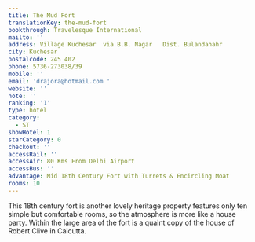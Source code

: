 ```yaml
---
title: The Mud Fort
translationKey: the-mud-fort
bookthrough: Travelesque International
mailto: ''
address: Village Kuchesar  via B.B. Nagar   Dist. Bulandahahr
city: Kuchesar
postalcode: 245 402
phone: 5736-273038/39
mobile: ''
email: 'drajora@hotmail.com '
website: ''
note: ''
ranking: '1'
type: hotel
category:
  - ST
showHotel: 1
starCategory: 0
checkout: ''
accessRail: ''
accessAir: 80 Kms From Delhi Airport
accessBus: ''
advantage: Mid 18th Century Fort with Turrets & Encircling Moat
rooms: 10
---
```

This 18th century fort is another lovely heritage property features only ten simple but comfortable rooms, so the atmosphere is more like a house party. Within the large area of the fort is a quaint copy of the house of Robert Clive in Calcutta.